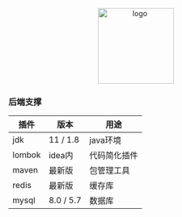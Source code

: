 <div align="center">
    <p align="center">
        <img src="./qiye-admin-web/public/img/logo.png" height="150" alt="logo"/>
    </p>
</div>

### 后端支撑
| 插件 | 版本 | 用途 |
| --- | ----- |  ----- |
| jdk | 11 / 1.8 |java环境 |
| lombok | idea内 |代码简化插件 |
| maven | 最新版 |包管理工具 |
| redis | 最新版 | 缓存库 |
| mysql | 8.0 / 5.7 | 数据库 |





